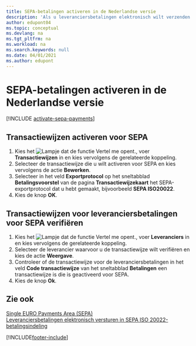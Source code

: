 ```yaml
---
title: SEPA-betalingen activeren in de Nederlandse versie
description: 'Als u leveranciersbetalingen elektronisch wilt verzenden in de betalingsindeling SEPA (Single Euro Payments Area) ISO 20022, moet u eerst de vereiste instellingen aanbrengen voor het activeren van SEPA-betalingen.'
author: edupont04
ms.topic: conceptual
ms.devlang: na
ms.tgt_pltfrm: na
ms.workload: na
ms.search.keywords: null
ms.date: 04/01/2021
ms.author: edupont
---
```

# <a name="activate-sepa-payments-in-the-dutch-version"></a><a name="activate-sepa-payments-in-the-dutch-version"></a>SEPA-betalingen activeren in de Nederlandse versie

[!INCLUDE [activate-sepa-payments](../includes/BENL/activate-sepa-payments.md)]

## <a name="to-enable-transaction-modes-for-sepa"></a><a name="to-enable-transaction-modes-for-sepa"></a>Transactiewijzen activeren voor SEPA

1. Kies het ![Lampje dat de functie Vertel me opent.](../../media/ui-search/search_small.png "Vertel me wat u wilt doen"), voer **Transactiewijzen** in en kies vervolgens de gerelateerde koppeling.  
2. Selecteer de transactiewijze die u wilt activeren voor SEPA en kies vervolgens de actie **Bewerken**.  
3. Selecteer in het veld **Exportprotocol** op het sneltabblad **Betalingsvoorstel** van de pagina **Transactiewijzekaart** het SEPA-exportprotocol dat u hebt gemaakt, bijvoorbeeld **SEPA ISO20022**.  
4. Kies de knop **OK**.  

## <a name="to-verify-vendor-payment-transaction-modes-for-sepa"></a><a name="to-verify-vendor-payment-transaction-modes-for-sepa"></a>Transactiewijzen voor leveranciersbetalingen voor SEPA verifiëren

1. Kies het ![Lampje dat de functie Vertel me opent.](../../media/ui-search/search_small.png "Vertel me wat u wilt doen"), voer **Leveranciers** in en kies vervolgens de gerelateerde koppeling.  
2. Selecteer de leverancier waarvoor u de transactiewijze wilt verifiëren en kies de actie **Weergave**.  
3. Controleer of de transactiewijze voor de leveranciersbetalingen in het veld **Code transactiewijze** van het sneltabblad **Betalingen** een transactiewijze is die is geactiveerd voor SEPA.  
4. Kies de knop **Ok**.  

## <a name="see-also"></a><a name="see-also"></a>Zie ook

[Single EURO Payments Area (SEPA)](single-euro-payments-area-sepa-.md)  
[Leveranciersbetalingen elektronisch versturen in SEPA ISO 20022-betalingsindeling](how-to-submit-vendor-payments-electronically-in-sepa-iso-20022-payment-format.md)  


[!INCLUDE[footer-include](../../includes/footer-banner.md)]
